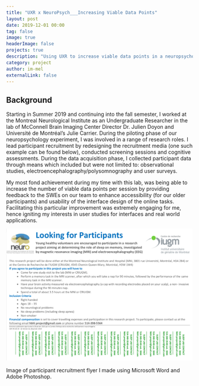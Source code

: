 ```yaml
---
title: "UXR x NeuroPsych___Increasing Viable Data Points"
layout: post
date: 2019-12-01 00:00
tag: false
image: true
headerImage: false
projects: true
description: "Using UXR to increase viable data points in a neuropsychology experiment"
category: project
author: im-mel
externalLink: false
---
```


## Background
Starting in Summer 2019 and continuing into the fall semester, I worked at the Montreal Neurological Institute as an Undergraduate Researcher in the lab of McConnell Brain Imaging Center Director Dr. Julien Doyon and Université de Montréal’s Julie Carrier. During the piloting phase of our neuropsychology experiment, I was involved in a range of research roles. I lead participant recruitment by redesigning the recruitment media (one such example can be found below), conducted screening sessions and cognitive assessments. During the data acquisition phase, I collected participant data through means which included but were not limited to: observational studies, electroencephalography/polysomnography and user surveys. 

My most fond achievement during my time with this lab, was being able to increase the number of viable data points per session by providing feedback to the SWEs on our team to enhance accessibility (for our older participants) and usability of the interface design of the online tasks. Facilitating this particular improvement was extremely engaging for me, hence igniting my interests in user studies for interfaces and real world applications.

![Screenshot](https://raw.githubusercontent.com/im-mel/im-mel.github.io/master/assets/HBHL_Recruitment.png)

Image of participant recruitment flyer I made using Microsoft Word and Adobe Photoshop.
